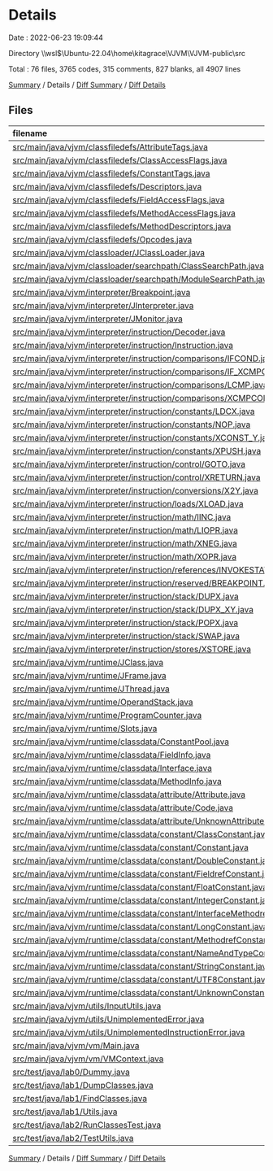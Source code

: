 # Details

Date : 2022-06-23 19:09:44

Directory \\\\wsl$\\Ubuntu-22.04\\home\\kitagrace\\VJVM\\VJVM-public\\src

Total : 76 files,  3765 codes, 315 comments, 827 blanks, all 4907 lines

[Summary](results.md) / Details / [Diff Summary](diff.md) / [Diff Details](diff-details.md)

## Files
| filename | language | code | comment | blank | total |
| :--- | :--- | ---: | ---: | ---: | ---: |
| [src/main/java/vjvm/classfiledefs/AttributeTags.java](/src/main/java/vjvm/classfiledefs/AttributeTags.java) | Java | 31 | 3 | 2 | 36 |
| [src/main/java/vjvm/classfiledefs/ClassAccessFlags.java](/src/main/java/vjvm/classfiledefs/ClassAccessFlags.java) | Java | 12 | 3 | 2 | 17 |
| [src/main/java/vjvm/classfiledefs/ConstantTags.java](/src/main/java/vjvm/classfiledefs/ConstantTags.java) | Java | 20 | 3 | 2 | 25 |
| [src/main/java/vjvm/classfiledefs/Descriptors.java](/src/main/java/vjvm/classfiledefs/Descriptors.java) | Java | 50 | 6 | 7 | 63 |
| [src/main/java/vjvm/classfiledefs/FieldAccessFlags.java](/src/main/java/vjvm/classfiledefs/FieldAccessFlags.java) | Java | 12 | 3 | 2 | 17 |
| [src/main/java/vjvm/classfiledefs/MethodAccessFlags.java](/src/main/java/vjvm/classfiledefs/MethodAccessFlags.java) | Java | 15 | 3 | 2 | 20 |
| [src/main/java/vjvm/classfiledefs/MethodDescriptors.java](/src/main/java/vjvm/classfiledefs/MethodDescriptors.java) | Java | 41 | 5 | 6 | 52 |
| [src/main/java/vjvm/classfiledefs/Opcodes.java](/src/main/java/vjvm/classfiledefs/Opcodes.java) | Java | 208 | 14 | 12 | 234 |
| [src/main/java/vjvm/classloader/JClassLoader.java](/src/main/java/vjvm/classloader/JClassLoader.java) | Java | 57 | 10 | 7 | 74 |
| [src/main/java/vjvm/classloader/searchpath/ClassSearchPath.java](/src/main/java/vjvm/classloader/searchpath/ClassSearchPath.java) | Java | 51 | 19 | 11 | 81 |
| [src/main/java/vjvm/classloader/searchpath/ModuleSearchPath.java](/src/main/java/vjvm/classloader/searchpath/ModuleSearchPath.java) | Java | 46 | 0 | 10 | 56 |
| [src/main/java/vjvm/interpreter/Breakpoint.java](/src/main/java/vjvm/interpreter/Breakpoint.java) | Java | 37 | 0 | 9 | 46 |
| [src/main/java/vjvm/interpreter/JInterpreter.java](/src/main/java/vjvm/interpreter/JInterpreter.java) | Java | 134 | 12 | 25 | 171 |
| [src/main/java/vjvm/interpreter/JMonitor.java](/src/main/java/vjvm/interpreter/JMonitor.java) | Java | 207 | 6 | 41 | 254 |
| [src/main/java/vjvm/interpreter/instruction/Decoder.java](/src/main/java/vjvm/interpreter/instruction/Decoder.java) | Java | 105 | 2 | 9 | 116 |
| [src/main/java/vjvm/interpreter/instruction/Instruction.java](/src/main/java/vjvm/interpreter/instruction/Instruction.java) | Java | 7 | 0 | 4 | 11 |
| [src/main/java/vjvm/interpreter/instruction/comparisons/IFCOND.java](/src/main/java/vjvm/interpreter/instruction/comparisons/IFCOND.java) | Java | 92 | 4 | 16 | 112 |
| [src/main/java/vjvm/interpreter/instruction/comparisons/IF_XCMPCOND.java](/src/main/java/vjvm/interpreter/instruction/comparisons/IF_XCMPCOND.java) | Java | 94 | 0 | 15 | 109 |
| [src/main/java/vjvm/interpreter/instruction/comparisons/LCMP.java](/src/main/java/vjvm/interpreter/instruction/comparisons/LCMP.java) | Java | 33 | 0 | 7 | 40 |
| [src/main/java/vjvm/interpreter/instruction/comparisons/XCMPCOND.java](/src/main/java/vjvm/interpreter/instruction/comparisons/XCMPCOND.java) | Java | 49 | 0 | 10 | 59 |
| [src/main/java/vjvm/interpreter/instruction/constants/LDCX.java](/src/main/java/vjvm/interpreter/instruction/constants/LDCX.java) | Java | 66 | 3 | 11 | 80 |
| [src/main/java/vjvm/interpreter/instruction/constants/NOP.java](/src/main/java/vjvm/interpreter/instruction/constants/NOP.java) | Java | 18 | 0 | 4 | 22 |
| [src/main/java/vjvm/interpreter/instruction/constants/XCONST_Y.java](/src/main/java/vjvm/interpreter/instruction/constants/XCONST_Y.java) | Java | 68 | 4 | 20 | 92 |
| [src/main/java/vjvm/interpreter/instruction/constants/XPUSH.java](/src/main/java/vjvm/interpreter/instruction/constants/XPUSH.java) | Java | 29 | 3 | 7 | 39 |
| [src/main/java/vjvm/interpreter/instruction/control/GOTO.java](/src/main/java/vjvm/interpreter/instruction/control/GOTO.java) | Java | 27 | 0 | 6 | 33 |
| [src/main/java/vjvm/interpreter/instruction/control/XRETURN.java](/src/main/java/vjvm/interpreter/instruction/control/XRETURN.java) | Java | 46 | 0 | 12 | 58 |
| [src/main/java/vjvm/interpreter/instruction/conversions/X2Y.java](/src/main/java/vjvm/interpreter/instruction/conversions/X2Y.java) | Java | 75 | 0 | 22 | 97 |
| [src/main/java/vjvm/interpreter/instruction/loads/XLOAD.java](/src/main/java/vjvm/interpreter/instruction/loads/XLOAD.java) | Java | 86 | 3 | 26 | 115 |
| [src/main/java/vjvm/interpreter/instruction/math/IINC.java](/src/main/java/vjvm/interpreter/instruction/math/IINC.java) | Java | 15 | 0 | 6 | 21 |
| [src/main/java/vjvm/interpreter/instruction/math/LIOPR.java](/src/main/java/vjvm/interpreter/instruction/math/LIOPR.java) | Java | 15 | 0 | 5 | 20 |
| [src/main/java/vjvm/interpreter/instruction/math/XNEG.java](/src/main/java/vjvm/interpreter/instruction/math/XNEG.java) | Java | 15 | 0 | 5 | 20 |
| [src/main/java/vjvm/interpreter/instruction/math/XOPR.java](/src/main/java/vjvm/interpreter/instruction/math/XOPR.java) | Java | 15 | 0 | 5 | 20 |
| [src/main/java/vjvm/interpreter/instruction/references/INVOKESTATIC.java](/src/main/java/vjvm/interpreter/instruction/references/INVOKESTATIC.java) | Java | 43 | 9 | 13 | 65 |
| [src/main/java/vjvm/interpreter/instruction/reserved/BREAKPOINT.java](/src/main/java/vjvm/interpreter/instruction/reserved/BREAKPOINT.java) | Java | 20 | 0 | 5 | 25 |
| [src/main/java/vjvm/interpreter/instruction/stack/DUPX.java](/src/main/java/vjvm/interpreter/instruction/stack/DUPX.java) | Java | 39 | 0 | 10 | 49 |
| [src/main/java/vjvm/interpreter/instruction/stack/DUPX_XY.java](/src/main/java/vjvm/interpreter/instruction/stack/DUPX_XY.java) | Java | 39 | 0 | 9 | 48 |
| [src/main/java/vjvm/interpreter/instruction/stack/POPX.java](/src/main/java/vjvm/interpreter/instruction/stack/POPX.java) | Java | 32 | 3 | 8 | 43 |
| [src/main/java/vjvm/interpreter/instruction/stack/SWAP.java](/src/main/java/vjvm/interpreter/instruction/stack/SWAP.java) | Java | 29 | 0 | 5 | 34 |
| [src/main/java/vjvm/interpreter/instruction/stores/XSTORE.java](/src/main/java/vjvm/interpreter/instruction/stores/XSTORE.java) | Java | 87 | 5 | 27 | 119 |
| [src/main/java/vjvm/runtime/JClass.java](/src/main/java/vjvm/runtime/JClass.java) | Java | 107 | 7 | 27 | 141 |
| [src/main/java/vjvm/runtime/JFrame.java](/src/main/java/vjvm/runtime/JFrame.java) | Java | 30 | 0 | 6 | 36 |
| [src/main/java/vjvm/runtime/JThread.java](/src/main/java/vjvm/runtime/JThread.java) | Java | 32 | 2 | 13 | 47 |
| [src/main/java/vjvm/runtime/OperandStack.java](/src/main/java/vjvm/runtime/OperandStack.java) | Java | 128 | 41 | 24 | 193 |
| [src/main/java/vjvm/runtime/ProgramCounter.java](/src/main/java/vjvm/runtime/ProgramCounter.java) | Java | 29 | 0 | 11 | 40 |
| [src/main/java/vjvm/runtime/Slots.java](/src/main/java/vjvm/runtime/Slots.java) | Java | 230 | 57 | 28 | 315 |
| [src/main/java/vjvm/runtime/classdata/ConstantPool.java](/src/main/java/vjvm/runtime/classdata/ConstantPool.java) | Java | 34 | 13 | 8 | 55 |
| [src/main/java/vjvm/runtime/classdata/FieldInfo.java](/src/main/java/vjvm/runtime/classdata/FieldInfo.java) | Java | 71 | 11 | 21 | 103 |
| [src/main/java/vjvm/runtime/classdata/Interface.java](/src/main/java/vjvm/runtime/classdata/Interface.java) | Java | 20 | 13 | 7 | 40 |
| [src/main/java/vjvm/runtime/classdata/MethodInfo.java](/src/main/java/vjvm/runtime/classdata/MethodInfo.java) | Java | 89 | 11 | 29 | 129 |
| [src/main/java/vjvm/runtime/classdata/attribute/Attribute.java](/src/main/java/vjvm/runtime/classdata/attribute/Attribute.java) | Java | 29 | 11 | 8 | 48 |
| [src/main/java/vjvm/runtime/classdata/attribute/Code.java](/src/main/java/vjvm/runtime/classdata/attribute/Code.java) | Java | 27 | 2 | 8 | 37 |
| [src/main/java/vjvm/runtime/classdata/attribute/UnknownAttribute.java](/src/main/java/vjvm/runtime/classdata/attribute/UnknownAttribute.java) | Java | 13 | 0 | 5 | 18 |
| [src/main/java/vjvm/runtime/classdata/constant/ClassConstant.java](/src/main/java/vjvm/runtime/classdata/constant/ClassConstant.java) | Java | 37 | 4 | 8 | 49 |
| [src/main/java/vjvm/runtime/classdata/constant/Constant.java](/src/main/java/vjvm/runtime/classdata/constant/Constant.java) | Java | 74 | 7 | 6 | 87 |
| [src/main/java/vjvm/runtime/classdata/constant/DoubleConstant.java](/src/main/java/vjvm/runtime/classdata/constant/DoubleConstant.java) | Java | 16 | 0 | 6 | 22 |
| [src/main/java/vjvm/runtime/classdata/constant/FieldrefConstant.java](/src/main/java/vjvm/runtime/classdata/constant/FieldrefConstant.java) | Java | 28 | 0 | 7 | 35 |
| [src/main/java/vjvm/runtime/classdata/constant/FloatConstant.java](/src/main/java/vjvm/runtime/classdata/constant/FloatConstant.java) | Java | 16 | 0 | 6 | 22 |
| [src/main/java/vjvm/runtime/classdata/constant/IntegerConstant.java](/src/main/java/vjvm/runtime/classdata/constant/IntegerConstant.java) | Java | 16 | 0 | 6 | 22 |
| [src/main/java/vjvm/runtime/classdata/constant/InterfaceMethodrefConstant.java](/src/main/java/vjvm/runtime/classdata/constant/InterfaceMethodrefConstant.java) | Java | 28 | 0 | 7 | 35 |
| [src/main/java/vjvm/runtime/classdata/constant/LongConstant.java](/src/main/java/vjvm/runtime/classdata/constant/LongConstant.java) | Java | 16 | 0 | 6 | 22 |
| [src/main/java/vjvm/runtime/classdata/constant/MethodrefConstant.java](/src/main/java/vjvm/runtime/classdata/constant/MethodrefConstant.java) | Java | 28 | 0 | 7 | 35 |
| [src/main/java/vjvm/runtime/classdata/constant/NameAndTypeConstant.java](/src/main/java/vjvm/runtime/classdata/constant/NameAndTypeConstant.java) | Java | 39 | 0 | 9 | 48 |
| [src/main/java/vjvm/runtime/classdata/constant/StringConstant.java](/src/main/java/vjvm/runtime/classdata/constant/StringConstant.java) | Java | 22 | 0 | 7 | 29 |
| [src/main/java/vjvm/runtime/classdata/constant/UTF8Constant.java](/src/main/java/vjvm/runtime/classdata/constant/UTF8Constant.java) | Java | 17 | 0 | 6 | 23 |
| [src/main/java/vjvm/runtime/classdata/constant/UnknownConstant.java](/src/main/java/vjvm/runtime/classdata/constant/UnknownConstant.java) | Java | 18 | 0 | 7 | 25 |
| [src/main/java/vjvm/utils/InputUtils.java](/src/main/java/vjvm/utils/InputUtils.java) | Java | 33 | 3 | 10 | 46 |
| [src/main/java/vjvm/utils/UnimplementedError.java](/src/main/java/vjvm/utils/UnimplementedError.java) | Java | 8 | 0 | 3 | 11 |
| [src/main/java/vjvm/utils/UnimplementedInstructionError.java](/src/main/java/vjvm/utils/UnimplementedInstructionError.java) | Java | 6 | 0 | 2 | 8 |
| [src/main/java/vjvm/vm/Main.java](/src/main/java/vjvm/vm/Main.java) | Java | 117 | 6 | 28 | 151 |
| [src/main/java/vjvm/vm/VMContext.java](/src/main/java/vjvm/vm/VMContext.java) | Java | 51 | 1 | 13 | 65 |
| [src/test/java/lab0/Dummy.java](/src/test/java/lab0/Dummy.java) | Java | 9 | 0 | 4 | 13 |
| [src/test/java/lab1/DumpClasses.java](/src/test/java/lab1/DumpClasses.java) | Java | 36 | 1 | 13 | 50 |
| [src/test/java/lab1/FindClasses.java](/src/test/java/lab1/FindClasses.java) | Java | 36 | 1 | 15 | 52 |
| [src/test/java/lab1/Utils.java](/src/test/java/lab1/Utils.java) | Java | 116 | 1 | 25 | 142 |
| [src/test/java/lab2/RunClassesTest.java](/src/test/java/lab2/RunClassesTest.java) | Java | 48 | 0 | 13 | 61 |
| [src/test/java/lab2/TestUtils.java](/src/test/java/lab2/TestUtils.java) | Java | 46 | 0 | 13 | 59 |

[Summary](results.md) / Details / [Diff Summary](diff.md) / [Diff Details](diff-details.md)